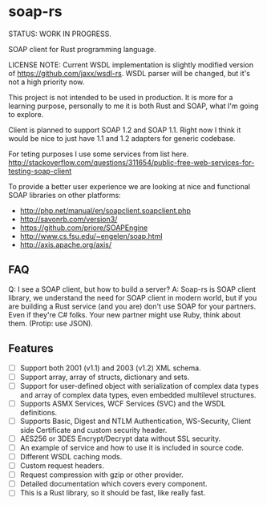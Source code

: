 # soap-rs

STATUS: WORK IN PROGRESS.

SOAP client for Rust programming language.

LICENSE NOTE: Current WSDL implementation is slightly modified version of https://github.com/jaxx/wsdl-rs. WSDL parser will be changed, but it's not a high priority now.

This project is not intended to be used in production. It is more for a learning purpose, personally to me it is both Rust and SOAP, what I'm going to explore.

Client is planned to support SOAP 1.2 and SOAP 1.1. Right now I think it would be nice to just have 1.1 and 1.2 adapters for generic codebase.

For teting purposes I use some services from list here.
http://stackoverflow.com/questions/311654/public-free-web-services-for-testing-soap-client

To provide a better user experience we are looking at nice and functional SOAP libraries on other platforms:
- http://php.net/manual/en/soapclient.soapclient.php
- http://savonrb.com/version3/
- https://github.com/priore/SOAPEngine
- http://www.cs.fsu.edu/~engelen/soap.html
- http://axis.apache.org/axis/

## FAQ
Q: I see a SOAP client, but how to build a server?
A: Soap-rs is SOAP client library, we understand the need for SOAP client in modern world, but if you are building a Rust service (and you are) don't use SOAP for your partners. Even if they're C# folks. Your new partner might use Ruby, think about them. (Protip: use JSON).

## Features
- [ ] Support both 2001 (v1.1) and 2003 (v1.2) XML schema.
- [ ] Support array, array of structs, dictionary and sets.
- [ ] Support for user-defined object with serialization of complex data types and array of complex data types, even embedded multilevel structures.
- [ ] Supports ASMX Services, WCF Services (SVC) and the WSDL definitions.
- [ ] Supports Basic, Digest and NTLM Authentication, WS-Security, Client side Certificate and custom security header.
- [ ] AES256 or 3DES Encrypt/Decrypt data without SSL security.
- [ ] An example of service and how to use it is included in source code.
- [ ] Different WSDL caching mods.
- [ ] Custom request headers.
- [ ] Request compression with gzip or other provider.
- [ ] Detailed documentation which covers every component.
- [ ] This is a Rust library, so it should be fast, like really fast.
